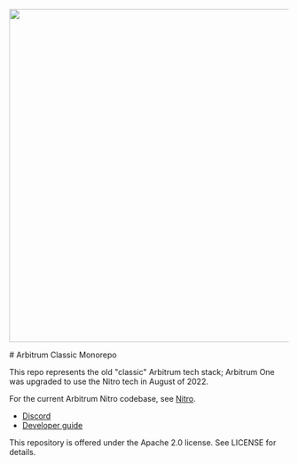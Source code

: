 <p align="center"><img src="docs/assets/arbitrum_horizontal_logo.png" width="600"></p>
# Arbitrum Classic Monorepo

This repo represents the old "classic" Arbitrum tech stack; Arbitrum One was upgraded to use the Nitro tech in August of 2022. 

For the current Arbitrum Nitro codebase, see [Nitro](https://github.com/OffchainLabs/nitro).

- [Discord](https://discord.gg/ZpZuw7p)
- [Developer guide](https://developer.offchainlabs.com)

This repository is offered under the Apache 2.0 license. See LICENSE for details.
